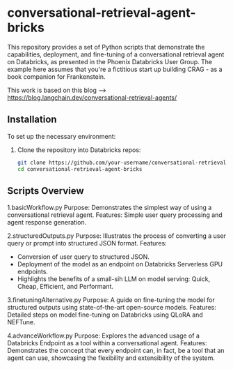 # conversational-retrieval-agent-bricks

This repository provides a set of Python scripts that demonstrate the capabilities, deployment, and fine-tuning of a conversational retrieval agent on Databricks, as presented in the Phoenix Databricks User Group.
The example here assumes that you're a fictitious start up building CRAG - as a book companion for Frankenstein.

This work is based on this blog --> https://blog.langchain.dev/conversational-retrieval-agents/

## Installation

To set up the necessary environment:

1. Clone the repository into Databricks repos:
   ```bash
   git clone https://github.com/your-username/conversational-retrieval-agent-bricks.git
   cd conversational-retrieval-agent-bricks

## Scripts Overview

1.basicWorkflow.py
Purpose: Demonstrates the simplest way of using a conversational retrieval agent.
Features: Simple user query processing and agent response generation.

2.structuredOutputs.py
Purpose: Illustrates the process of converting a user query or prompt into structured JSON format.
Features:
- Conversion of user query to structured JSON.
- Deployment of the model as an endpoint on Databricks Serverless GPU endpoints.
- Highlights the benefits of a small-sih LLM on model serving: Quick, Cheap, Efficient, and Performant.

3.finetuningAlternative.py
Purpose: A guide on fine-tuning the model for structured outputs using state-of-the-art open-source models.
Features: Detailed steps on model fine-tuning on Databricks using QLoRA and NEFTune.

4.advanceWorkflow.py
Purpose: Explores the advanced usage of a Databricks Endpoint as a tool within a conversational agent.
Features: Demonstrates the concept that every endpoint can, in fact, be a tool that an agent can use, showcasing the flexibility and extensibility of the system.
